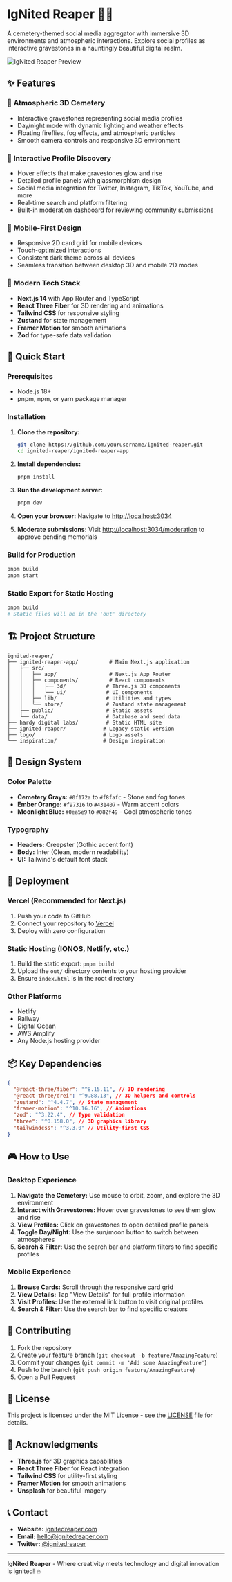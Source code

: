 # IgNited Reaper 🏴‍☠️

A cemetery-themed social media aggregator with immersive 3D environments and atmospheric interactions. Explore social profiles as interactive gravestones in a hauntingly beautiful digital realm.

![IgNited Reaper Preview](https://images.unsplash.com/photo-1509909756405-be0199881695?w=800&h=400&fit=crop)

## ✨ Features

### 🌙 **Atmospheric 3D Cemetery**

- Interactive gravestones representing social media profiles
- Day/night mode with dynamic lighting and weather effects
- Floating fireflies, fog effects, and atmospheric particles
- Smooth camera controls and responsive 3D environment

### 👻 **Interactive Profile Discovery**

- Hover effects that make gravestones glow and rise
- Detailed profile panels with glassmorphism design
- Social media integration for Twitter, Instagram, TikTok, YouTube, and more
- Real-time search and platform filtering
- Built-in moderation dashboard for reviewing community submissions

### 📱 **Mobile-First Design**

- Responsive 2D card grid for mobile devices
- Touch-optimized interactions
- Consistent dark theme across all devices
- Seamless transition between desktop 3D and mobile 2D modes

### 🎨 **Modern Tech Stack**

- **Next.js 14** with App Router and TypeScript
- **React Three Fiber** for 3D rendering and animations
- **Tailwind CSS** for responsive styling
- **Zustand** for state management
- **Framer Motion** for smooth animations
- **Zod** for type-safe data validation

## 🚀 Quick Start

### Prerequisites

- Node.js 18+
- pnpm, npm, or yarn package manager

### Installation

1. **Clone the repository:**

   ```bash
   git clone https://github.com/yourusername/ignited-reaper.git
   cd ignited-reaper/ignited-reaper-app
   ```

2. **Install dependencies:**

   ```bash
   pnpm install
   ```

3. **Run the development server:**

   ```bash
   pnpm dev
   ```

4. **Open your browser:**
   Navigate to [http://localhost:3034](http://localhost:3034)

5. **Moderate submissions:**
   Visit [http://localhost:3034/moderation](http://localhost:3034/moderation) to approve pending memorials

### Build for Production

```bash
pnpm build
pnpm start
```

### Static Export for Static Hosting

```bash
pnpm build
# Static files will be in the 'out' directory
```

## 🏗️ Project Structure

```
ignited-reaper/
├── ignited-reaper-app/          # Main Next.js application
│   ├── src/
│   │   ├── app/                 # Next.js App Router
│   │   ├── components/          # React components
│   │   │   ├── 3d/             # Three.js 3D components
│   │   │   └── ui/             # UI components
│   │   ├── lib/                # Utilities and types
│   │   └── store/              # Zustand state management
│   ├── public/                 # Static assets
│   └── data/                   # Database and seed data
├── hardy digital labs/         # Static HTML site
├── ignited-reaper/            # Legacy static version
├── logo/                      # Logo assets
└── inspiration/               # Design inspiration
```

## 🎨 Design System

### Color Palette

- **Cemetery Grays:** `#0f172a` to `#f8fafc` - Stone and fog tones
- **Ember Orange:** `#f97316` to `#431407` - Warm accent colors
- **Moonlight Blue:** `#0ea5e9` to `#082f49` - Cool atmospheric tones

### Typography

- **Headers:** Creepster (Gothic accent font)
- **Body:** Inter (Clean, modern readability)
- **UI:** Tailwind's default font stack

## 🚀 Deployment

### Vercel (Recommended for Next.js)

1. Push your code to GitHub
2. Connect your repository to [Vercel](https://vercel.com)
3. Deploy with zero configuration

### Static Hosting (IONOS, Netlify, etc.)

1. Build the static export: `pnpm build`
2. Upload the `out/` directory contents to your hosting provider
3. Ensure `index.html` is in the root directory

### Other Platforms

- Netlify
- Railway
- Digital Ocean
- AWS Amplify
- Any Node.js hosting provider

## 📦 Key Dependencies

```json
{
  "@react-three/fiber": "^8.15.11", // 3D rendering
  "@react-three/drei": "^9.88.13", // 3D helpers and controls
  "zustand": "^4.4.7", // State management
  "framer-motion": "^10.16.16", // Animations
  "zod": "^3.22.4", // Type validation
  "three": "^0.158.0", // 3D graphics library
  "tailwindcss": "^3.3.0" // Utility-first CSS
}
```

## 🎮 How to Use

### Desktop Experience

1. **Navigate the Cemetery:** Use mouse to orbit, zoom, and explore the 3D environment
2. **Interact with Gravestones:** Hover over gravestones to see them glow and rise
3. **View Profiles:** Click on gravestones to open detailed profile panels
4. **Toggle Day/Night:** Use the sun/moon button to switch between atmospheres
5. **Search & Filter:** Use the search bar and platform filters to find specific profiles

### Mobile Experience

1. **Browse Cards:** Scroll through the responsive card grid
2. **View Details:** Tap "View Details" for full profile information
3. **Visit Profiles:** Use the external link button to visit original profiles
4. **Search & Filter:** Use the search bar to find specific creators

## 🤝 Contributing

1. Fork the repository
2. Create your feature branch (`git checkout -b feature/AmazingFeature`)
3. Commit your changes (`git commit -m 'Add some AmazingFeature'`)
4. Push to the branch (`git push origin feature/AmazingFeature`)
5. Open a Pull Request

## 📄 License

This project is licensed under the MIT License - see the [LICENSE](LICENSE) file for details.

## 🙏 Acknowledgments

- **Three.js** for 3D graphics capabilities
- **React Three Fiber** for React integration
- **Tailwind CSS** for utility-first styling
- **Framer Motion** for smooth animations
- **Unsplash** for beautiful imagery

## 📞 Contact

- **Website:** [ignitedreaper.com](https://ignitedreaper.com)
- **Email:** hello@ignitedreaper.com
- **Twitter:** [@ignitedreaper](https://twitter.com/ignitedreaper)

---

**IgNited Reaper** - Where creativity meets technology and digital innovation is ignited! 🔥
